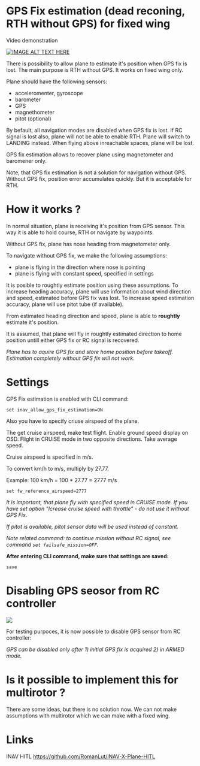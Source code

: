 # GPS Fix estimation (dead reconing, RTH without GPS) for fixed wing

Video demonstration

[![IMAGE ALT TEXT HERE](https://img.youtube.com/vi/wzvgRpXCS4U/0.jpg)](https://www.youtube.com/watch?v=wzvgRpXCS4U)

There is possibility to allow plane to estimate it's position when GPS fix is lost.
The main purpose is RTH without GPS.
It works on fixed wing only.

Plane should have the following sensors:
- acceleromenter, gyroscope
- barometer
- GPS
- magnethometer
- pitot (optional)

By befault, all navigation modes are disabled when GPS fix is lost. If RC signal is lost also, plane will not be able to enable RTH. Plane will switch to LANDING instead. When flying above inreachable spaces, plane will be lost.

GPS fix estimation allows to recover plane using magnetometer and baromener only.

Note, that GPS fix estimation is not a solution for navigation without GPS. Without GPS fix, position error accumulates quickly. But it is acceptable for RTH.

# How it works ?

In normal situation, plane is receiving it's position from GPS sensor. This way it is able to hold course, RTH or navigate by waypoints.


Without GPS fix, plane has nose heading from magnetometer only.

To navigate without GPS fix, we make the following assumptions:
- plane is flying in the direction where nose is pointing
- plane is flying with constant speed, specified in settings

It is posible to roughtly estimate position using these assumptions. To increase heading accuracy, plane will use information about wind direction and speed, estimated before GPS fix was lost. To increase speed estimation accuracy, plane will use pitot tube (if available).

From estimated heading direction and speed, plane is able to **roughtly** estimate it's position.

It is assumed, that plane will fly in roughtly estimated direction to home position untill either GPS fix or RC signal is recovered.

*Plane has to aquire GPS fix and store home position before takeoff. Estimation completely without GPS fix will not work*.

# Settings

GPS Fix estimation is enabled with CLI command:

```set inav_allow_gps_fix_estimation=ON```

Also you have to specify criuse airspeed of the plane.

The get cruise airspeed, make test flight. Enable ground speed display on OSD. Flight in CRUISE mode in two opposite directions. Take average speed.

Cruise airspeed is specified in m/s.

To convert km/h to m/s, multiply by 27.77.


Example: 100 km/h = 100 * 27.77 = 2777 m/s

```set fw_reference_airspeed=2777```

*It is important, that plane fly with specified speed in CRUISE mode. If you have set option "Icrease cruise speed with throttle"  - do not use it without GPS Fix.*

*If pitot is available, pitot sensor data will be used instead of constant.*

*Note related command: to continue mission without RC signal, see command ```set failsafe_mission=OFF```.*

**After entering CLI command, make sure that settings are saved:**

```save```

# Disabling GPS seosor from RC controller

![](Screenshots/gps_off_box.png) 

For testing purpoces, it is now possible to disable GPS sensor from RC controller:

*GPS can be disabled only after 1) initial GPS fix is acquired 2) in ARMED mode.*

# Is it possible to implement this for multirotor ?

There are some ideas, but there is no solution now. We can not make assumptions with multirotor which we can make with a fixed wing.


# Links

INAV HITL  https://github.com/RomanLut/INAV-X-Plane-HITL
